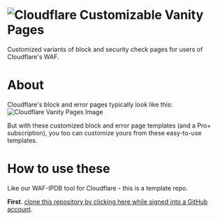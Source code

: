 # ![Cloudflare](https://asset.brandfetch.io/idJ3Cg8ymG/idN3oIY8Ao.svg) Customizable Vanity Pages
Customized variants of block and security check pages for users of Cloudflare's WAF.

# About
Cloudflare's block and error pages typically look like this:
![Cloudflare Vanity Pages Image](https://i.imgur.com/4VdE7d5.png)

But with these customized block and error page templates (and a Pro+ subscription), you too can customize yours from these easy-to-use templates.

# How to use these
Like our WAF-IPDB tool for Cloudflare - this is a template repo. 

**First**. [clone this repository by clicking here while signed into a GitHub account](https://github.com/new?template_name=CloudflareVanityPages&template_owner=BeeHiveCyberSecurity).
